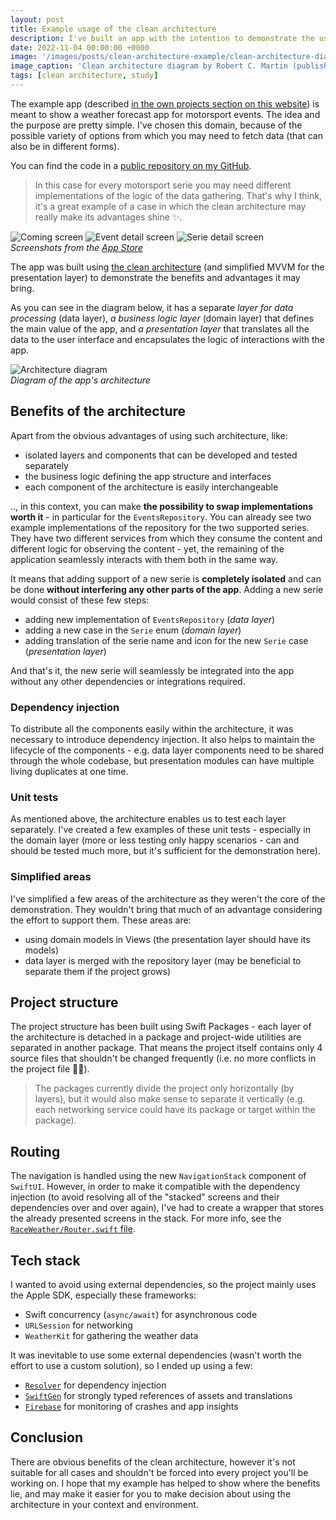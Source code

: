 ```yaml
---
layout: post
title: Example usage of the clean architecture
description: I've built an app with the intention to demonstrate the usage of the clean architecture. Here I'd like to describe the structure and its advantages.
date: 2022-11-04 00:00:00 +0000
image: '/images/posts/clean-architecture-example/clean-architecture-diagram.jpg'
image_caption: 'Clean architecture diagram by Robert C. Martin (published on [the Clean Coder Blog](https://blog.cleancoder.com/uncle-bob/2012/08/13/the-clean-architecture.html))'
tags: [clean architecture, study]
---
```


The example app (described [in the own projects section on this website](/own/raceweather)) is meant to show a weather forecast app for motorsport events. The idea and the purpose are pretty simple. I've chosen this domain, because of the possible variety of options from which you may need to fetch data (that can also be in different forms).

You can find the code in a [public repository on my GitHub](https://github.com/lukas-ruzicka/race-weather-ios).

> In this case for every motorsport serie you may need different implementations of the logic of the data gathering. That's why I think, it's a great example of a case in which the clean architecture may really make its advantages shine ✨.

<div class="gallery-box">
  <div class="gallery">
    <img src="/images/owns/raceweather/screenshot-coming.jpg" loading="lazy" alt="Coming screen">
    <img src="/images/owns/raceweather/screenshot-event-detail.jpg" loading="lazy" alt="Event detail screen">
    <img src="/images/owns/raceweather/screenshot-serie-detail.jpg" loading="lazy" alt="Serie detail screen">
  </div>
  <em>Screenshots from the <a href="https://apps.apple.com/app/race-weather-app/id6444075511">App Store</a></em>
</div>

The app was built using [the clean architecture](https://blog.cleancoder.com/uncle-bob/2012/08/13/the-clean-architecture.html) (and simplified MVVM for the presentation layer) to demonstrate the benefits and advantages it may bring.

As you can see in the diagram below, it has a separate _layer for data processing_ (data layer), _a business logic layer_ (domain layer) that defines the main value of the app, and _a presentation layer_ that translates all the data to the user interface and encapsulates the logic of interactions with the app.

<div class="gallery-box">
  <div class="gallery">
    <img src="/images/posts/clean-architecture-example/rw-architecture-diagram.jpg" loading="lazy" alt="Architecture diagram">
  </div>
  <em>Diagram of the app's architecture</em>
</div>

## Benefits of the architecture

Apart from the obvious advantages of using such architecture, like:
- isolated layers and components that can be developed and tested separately
- the business logic defining the app structure and interfaces
- each component of the architecture is easily interchangeable

.., in this context, you can make **the possibility to swap implementations worth it** - in particular for the `EventsRepository`. You can already see two example implementations of the repository for the two supported series. They have two different services from which they consume the content and different logic for observing the content - yet, the remaining of the application seamlessly interacts with them both in the same way.

It means that adding support of a new serie is **completely isolated** and can be done **without interfering any other parts of the app**. Adding a new serie would consist of these few steps:
- adding new implementation of `EventsRepository` (_data layer_)
- adding a new case in the `Serie` enum  (_domain layer_)
- adding translation of the serie name and icon for the new `Serie` case (_presentation layer_)

And that's it, the new serie will seamlessly be integrated into the app without any other dependencies or integrations required.

### Dependency injection

To distribute all the components easily within the architecture, it was necessary to introduce dependency injection. It also helps to maintain the lifecycle of the components - e.g. data layer components need to be shared through the whole codebase, but presentation modules can have multiple living duplicates at one time.

### Unit tests

As mentioned above, the architecture enables us to test each layer separately. I've created a few examples of these unit tests - especially in the domain layer (more or less testing only happy scenarios - can and should be tested much more, but it's sufficient for the demonstration here).

### Simplified areas

I've simplified a few areas of the architecture as they weren't the core of the demonstration. They wouldn't bring that much of an advantage considering the effort to support them. These areas are:
- using domain models in Views (the presentation layer should have its models)
- data layer is merged with the repository layer (may be beneficial to separate them if the project grows)


## Project structure

The project structure has been built using Swift Packages - each layer of the architecture is detached in a package and project-wide utilities are separated in another package. That means the project itself contains only 4 source files that shouldn't be changed frequently (i.e. no more conflicts in the project file 🙌🏼).

> The packages currently divide the project only horizontally (by layers), but it would also make sense to separate it vertically (e.g. each networking service could have its package or target within the package).

## Routing

The navigation is handled using the new `NavigationStack` component of `SwiftUI`. However, in order to make it compatible with the dependency injection (to avoid resolving all of the "stacked" screens and their dependencies over and over again), I've had to create a wrapper that stores the already presented screens in the stack. For more info, see the [`RaceWeather/Router.swift` file](https://github.com/lukas-ruzicka/race-weather-ios/blob/main/RaceWeather/Router.swift).

## Tech stack

I wanted to avoid using external dependencies, so the project mainly uses the Apple SDK, especially these frameworks:
- Swift concurrency (`async/await`) for asynchronous code
- `URLSession` for networking
- `WeatherKit` for gathering the weather data

It was inevitable to use some external dependencies (wasn't worth the effort to use a custom solution), so I ended up using a few:
- [`Resolver`](https://github.com/hmlongco/Resolver) for dependency injection
- [`SwiftGen`](https://github.com/SwiftGen/SwiftGen) for strongly typed references of assets and translations
- [`Firebase`](https://github.com/firebase/firebase-ios-sdk) for monitoring of crashes and app insights

## Conclusion

There are obvious benefits of the clean architecture, however it's not suitable for all cases and shouldn't be forced into every project you'll be working on. I hope that my example has helped to show where the benefits lie, and may make it easier for you to make decision about using the architecture in your context and environment.